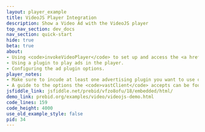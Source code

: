 ```yaml
---
layout: player_example
title: VideoJS Player Integration
description: Show a Video Ad with the VideoJS player
top_nav_section: dev_docs
nav_section: quick-start
hide: true
beta: true
about:
- Using <code>invokeVideoPlayer</code> to set up and access the <a href="http://videojs.com/">VideoJS</a> player instance.
- Using a plugin to play ads in the player.
- Configuring the ad plugin options.
player_notes:
- Make sure to incude at least one advertising plugin you want to use on the page. For this demo, we're using the <a href="https://github.com/MailOnline/videojs-vast-vpaid">Mail Online VAST/VPAID plugin</a>.
- A guide to the options the <code>vastClient</code> accepts can be found <a href="https://github.com/MailOnline/videojs-vast-vpaid#options">here</a>.
jsfiddle_link: jsfiddle.net/prebid/vfzo8ofu/18/embedded/html/
demo_link: prebid.org/examples/video/videojs-demo.html
code_lines: 159
code_height: 4000
use_old_example_style: false
pid: 34
---
```

